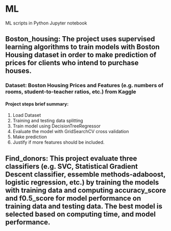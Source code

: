 # ML
ML scripts in Python Jupyter notebook
## Boston_housing: The project uses supervised learning algorithms to train models with Boston Housing dataset in order to make prediction of prices for clients who intend to purchase houses.
### Dataset: Boston Housing Prices and Features (e.g. numbers of rooms, student-to-teacher ratios, etc.) from Kaggle
#### Project steps brief summary: 
1) Load Dataset
2) Training and testing data splitting
3) Train model using DecisionTreeRegressor
4) Evaluate the model with GridSearchCV cross validation
5) Make prediction
6) Justify if more features should be included.


## Find_donors: This project evaluate three classifiers (e.g. SVC, Statistical Gradient Descent classifier, essemble methods-adaboost, logistic regression, etc.) by training the models with training data and computing accuracy_score and f0.5_score for model performance on training data and testing data. The best model is selected based on computing time, and model performance. 
